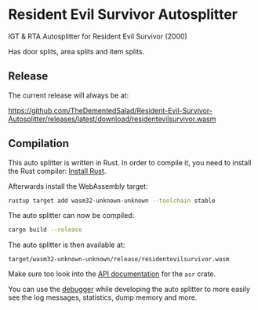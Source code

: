 # Resident Evil Survivor Autosplitter

IGT & RTA Autosplitter for Resident Evil Survivor (2000)

Has door splits, area splits and item splits.


## Release

The current release will always be at:

https://github.com/TheDementedSalad/Resident-Evil-Survivor-Autosplitter/releases/latest/download/residentevilsurvivor.wasm


## Compilation

This auto splitter is written in Rust. In order to compile it, you need to
install the Rust compiler: [Install Rust](https://www.rust-lang.org/tools/install).

Afterwards install the WebAssembly target:
```sh
rustup target add wasm32-unknown-unknown --toolchain stable
```

The auto splitter can now be compiled:
```sh
cargo build --release
```

The auto splitter is then available at:
```
target/wasm32-unknown-unknown/release/residentevilsurvivor.wasm
```

Make sure too look into the [API documentation](https://livesplit.org/asr/asr/) for the `asr` crate.

You can use the [debugger](https://github.com/CryZe/asr-debugger) while
developing the auto splitter to more easily see the log messages, statistics,
dump memory and more.

